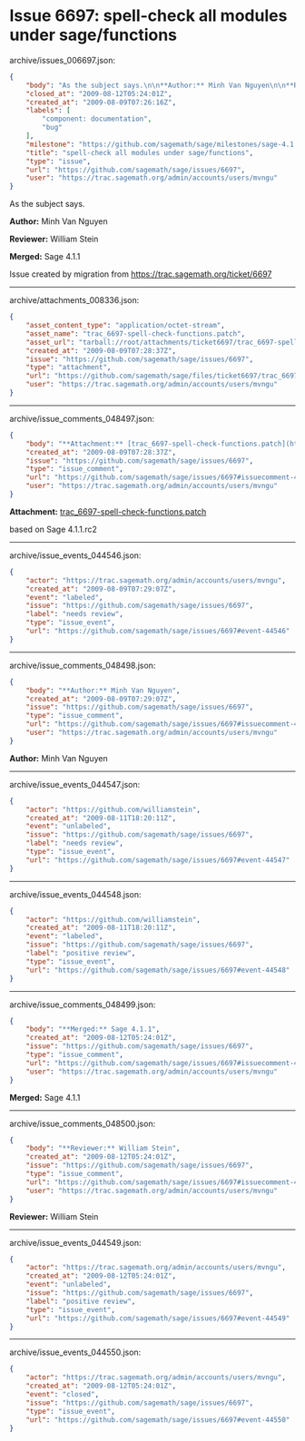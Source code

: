 # Issue 6697: spell-check all modules under sage/functions

archive/issues_006697.json:
```json
{
    "body": "As the subject says.\n\n**Author:** Minh Van Nguyen\n\n**Reviewer:** William Stein\n\n**Merged:** Sage 4.1.1\n\nIssue created by migration from https://trac.sagemath.org/ticket/6697\n\n",
    "closed_at": "2009-08-12T05:24:01Z",
    "created_at": "2009-08-09T07:26:16Z",
    "labels": [
        "component: documentation",
        "bug"
    ],
    "milestone": "https://github.com/sagemath/sage/milestones/sage-4.1.1",
    "title": "spell-check all modules under sage/functions",
    "type": "issue",
    "url": "https://github.com/sagemath/sage/issues/6697",
    "user": "https://trac.sagemath.org/admin/accounts/users/mvngu"
}
```
As the subject says.

**Author:** Minh Van Nguyen

**Reviewer:** William Stein

**Merged:** Sage 4.1.1

Issue created by migration from https://trac.sagemath.org/ticket/6697





---

archive/attachments_008336.json:
```json
{
    "asset_content_type": "application/octet-stream",
    "asset_name": "trac_6697-spell-check-functions.patch",
    "asset_url": "tarball://root/attachments/ticket6697/trac_6697-spell-check-functions.patch",
    "created_at": "2009-08-09T07:28:37Z",
    "issue": "https://github.com/sagemath/sage/issues/6697",
    "type": "attachment",
    "url": "https://github.com/sagemath/sage/files/ticket6697/trac_6697-spell-check-functions.patch",
    "user": "https://trac.sagemath.org/admin/accounts/users/mvngu"
}
```



---

archive/issue_comments_048497.json:
```json
{
    "body": "**Attachment:** [trac_6697-spell-check-functions.patch](https://github.com/sagemath/sage/files/ticket6697/trac_6697-spell-check-functions.patch)\n\nbased on Sage 4.1.1.rc2",
    "created_at": "2009-08-09T07:28:37Z",
    "issue": "https://github.com/sagemath/sage/issues/6697",
    "type": "issue_comment",
    "url": "https://github.com/sagemath/sage/issues/6697#issuecomment-48497",
    "user": "https://trac.sagemath.org/admin/accounts/users/mvngu"
}
```

**Attachment:** [trac_6697-spell-check-functions.patch](https://github.com/sagemath/sage/files/ticket6697/trac_6697-spell-check-functions.patch)

based on Sage 4.1.1.rc2



---

archive/issue_events_044546.json:
```json
{
    "actor": "https://trac.sagemath.org/admin/accounts/users/mvngu",
    "created_at": "2009-08-09T07:29:07Z",
    "event": "labeled",
    "issue": "https://github.com/sagemath/sage/issues/6697",
    "label": "needs review",
    "type": "issue_event",
    "url": "https://github.com/sagemath/sage/issues/6697#event-44546"
}
```



---

archive/issue_comments_048498.json:
```json
{
    "body": "**Author:** Minh Van Nguyen",
    "created_at": "2009-08-09T07:29:07Z",
    "issue": "https://github.com/sagemath/sage/issues/6697",
    "type": "issue_comment",
    "url": "https://github.com/sagemath/sage/issues/6697#issuecomment-48498",
    "user": "https://trac.sagemath.org/admin/accounts/users/mvngu"
}
```

**Author:** Minh Van Nguyen



---

archive/issue_events_044547.json:
```json
{
    "actor": "https://github.com/williamstein",
    "created_at": "2009-08-11T18:20:11Z",
    "event": "unlabeled",
    "issue": "https://github.com/sagemath/sage/issues/6697",
    "label": "needs review",
    "type": "issue_event",
    "url": "https://github.com/sagemath/sage/issues/6697#event-44547"
}
```



---

archive/issue_events_044548.json:
```json
{
    "actor": "https://github.com/williamstein",
    "created_at": "2009-08-11T18:20:11Z",
    "event": "labeled",
    "issue": "https://github.com/sagemath/sage/issues/6697",
    "label": "positive review",
    "type": "issue_event",
    "url": "https://github.com/sagemath/sage/issues/6697#event-44548"
}
```



---

archive/issue_comments_048499.json:
```json
{
    "body": "**Merged:** Sage 4.1.1",
    "created_at": "2009-08-12T05:24:01Z",
    "issue": "https://github.com/sagemath/sage/issues/6697",
    "type": "issue_comment",
    "url": "https://github.com/sagemath/sage/issues/6697#issuecomment-48499",
    "user": "https://trac.sagemath.org/admin/accounts/users/mvngu"
}
```

**Merged:** Sage 4.1.1



---

archive/issue_comments_048500.json:
```json
{
    "body": "**Reviewer:** William Stein",
    "created_at": "2009-08-12T05:24:01Z",
    "issue": "https://github.com/sagemath/sage/issues/6697",
    "type": "issue_comment",
    "url": "https://github.com/sagemath/sage/issues/6697#issuecomment-48500",
    "user": "https://trac.sagemath.org/admin/accounts/users/mvngu"
}
```

**Reviewer:** William Stein



---

archive/issue_events_044549.json:
```json
{
    "actor": "https://trac.sagemath.org/admin/accounts/users/mvngu",
    "created_at": "2009-08-12T05:24:01Z",
    "event": "unlabeled",
    "issue": "https://github.com/sagemath/sage/issues/6697",
    "label": "positive review",
    "type": "issue_event",
    "url": "https://github.com/sagemath/sage/issues/6697#event-44549"
}
```



---

archive/issue_events_044550.json:
```json
{
    "actor": "https://trac.sagemath.org/admin/accounts/users/mvngu",
    "created_at": "2009-08-12T05:24:01Z",
    "event": "closed",
    "issue": "https://github.com/sagemath/sage/issues/6697",
    "type": "issue_event",
    "url": "https://github.com/sagemath/sage/issues/6697#event-44550"
}
```
